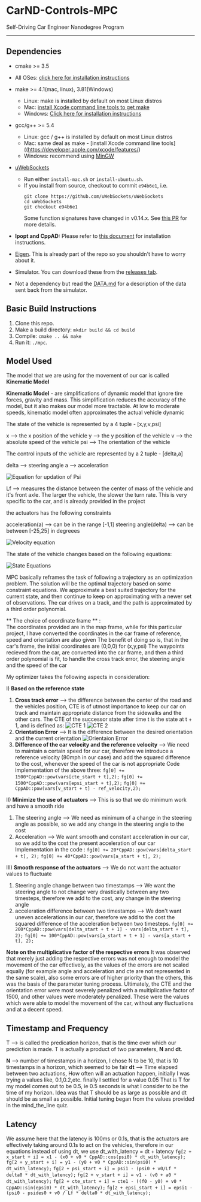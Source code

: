 # CarND-Controls-MPC
Self-Driving Car Engineer Nanodegree Program

---

## Dependencies

* cmake >= 3.5
 * All OSes: [click here for installation instructions](https://cmake.org/install/)
* make >= 4.1(mac, linux), 3.81(Windows)
  * Linux: make is installed by default on most Linux distros
  * Mac: [install Xcode command line tools to get make](https://developer.apple.com/xcode/features/)
  * Windows: [Click here for installation instructions](http://gnuwin32.sourceforge.net/packages/make.htm)
* gcc/g++ >= 5.4
  * Linux: gcc / g++ is installed by default on most Linux distros
  * Mac: same deal as make - [install Xcode command line tools]((https://developer.apple.com/xcode/features/)
  * Windows: recommend using [MinGW](http://www.mingw.org/)
* [uWebSockets](https://github.com/uWebSockets/uWebSockets)
  * Run either `install-mac.sh` or `install-ubuntu.sh`.
  * If you install from source, checkout to commit `e94b6e1`, i.e.
    ```
    git clone https://github.com/uWebSockets/uWebSockets
    cd uWebSockets
    git checkout e94b6e1
    ```
    Some function signatures have changed in v0.14.x. See [this PR](https://github.com/udacity/CarND-MPC-Project/pull/3) for more details.

* **Ipopt and CppAD:** Please refer to [this document](https://github.com/udacity/CarND-MPC-Project/blob/master/install_Ipopt_CppAD.md) for installation instructions.
* [Eigen](http://eigen.tuxfamily.org/index.php?title=Main_Page). This is already part of the repo so you shouldn't have to worry about it.
* Simulator. You can download these from the [releases tab](https://github.com/udacity/self-driving-car-sim/releases).
* Not a dependency but read the [DATA.md](./DATA.md) for a description of the data sent back from the simulator.


## Basic Build Instructions

1. Clone this repo.
2. Make a build directory: `mkdir build && cd build`
3. Compile: `cmake .. && make`
4. Run it: `./mpc`.

## Model Used

The model that we are using for the movement of our car is called **Kinematic Model**

**Kinematic Model** - are simplifications of dynamic model that ignore tire forces, gravity and mass. This simplification reduces the accuracy of the model, but it also makes our model more tractable. At low to moderate speeds, kinematic model often approximates the actual vehicle dynamic 

The state of the vehicle is represented by a 4 tuple - [x,y,v,psi]

x --> the x position of the vehicle
y --> the y position of the vehicle 
v --> the absolute speed of the vehicle
psi --> The orientation of the vehicle

The control inputs of the vehicle are represented by a 2 tuple - [delta,a]

delta --> steering angle
a --> acceleration

![Equation for updation of Psi](./psi_equation.jpg)

Lf --> measures the distance between the center of mass of the vehicle and it's front axle. The larger the vehicle, the slower the turn rate. This is very specific to the car, and is already provided in the project

the actuators has the following constraints

acceleration(a) --> can be in the range [-1,1]
steering angle(delta) --> can be between [-25,25] in degreees

![Velocity equation](./velocity_eqn.png)

The state of the vehicle changes based on the following equations:

![State Equations](./state_eqns.jpg)

MPC basically reframes the task of following a trajectory as an optimization problem. The solution will be the optimal trajectory based on some constraint equations.
We approximate a best suited trajectory for the current state, and then continue to keep on approximating with a newer set of observations.
The car drives on a track, and the path is approximated by a third order polynomial.

** The choice of coordinate frame ** : <br>
The coordinates provided are in the map frame, while for this particular project, I have converted the coordinates in the car frame of reference, speed and orientation are also given
The benefit of doing so is, that in the car's frame, the initial coordinates are (0,0,0) for (x,y,psi)
The waypoints recieved from the car, are converted into the car frame, and then a third order polynomial is fit, to handle the cross track error, the steering angle and the speed of the car

My optimizer takes the following aspects in consideration:

I) **Based on the reference state**

 1) **Cross track error** --> the difference between the center of the road and the vehicles position, CTE is of utmost importance to keep our car on track and maintain appropriate distance from the sidewalks and the other cars.
 The CTE of the successor state after time t is the state at t + 1, and is defined as:
 ![CTE 1](./cte1.jpg)
 ![CTE 2](./cte2.png)
 2) **Orientation Error** --> It is the difference between the desired orientation and the current orientation
 ![Orientaion Error](./orientation.png)
 3) **Difference of the car velocity and the reference velocity** --> We need to maintain a certain speed for our car, therefore we introduce a reference velocity (80mph in our case) and add the squared difference to the cost, whenever the speed of the car is not appropriate
 Code implementation of the above three:
 `fg[0] += 1500*CppAD::pow(vars[cte_start + t],2);`
 `fg[0] += 1500*CppAD::pow(vars[epsi_start + t],2);`
 `fg[0] += CppAD::pow(vars[v_start + t] - ref_velocity,2);`
 
II) **Minimize the use of actuators** --> This is so that we do minimum work and have a smooth ride
 1) The steering angle --> We need as minimum of a change in the steering angle as possible, so we add any change in the steering angle to the cost
 2) Acceleration --> We want smooth and constant acceleration in our car, so we add to the cost the present acceleration of our car
 Implementation in the code :
 `fg[0] += 20*CppAD::pow(vars[delta_start + t], 2);`
 `fg[0] += 40*CppAD::pow(vars[a_start + t], 2);`

III) **Smooth response of the actuators** --> We do not want the actuator values to fluctuate
 1) Steering angle change between two timestamps --> We want the steering angle to not change very drastically between any two timesteps, therefore we add to the cost, any change in the steering angle
 2) acceleration difference between two timestamps --> We don't want uneven accelerations in our car, therefore we add to the cost the squared difference of the acceleration between two timesteps.
 `fg[0] += 200*CppAD::pow(vars[delta_start + t + 1] - vars[delta_start + t], 2);`
 `fg[0] += 100*CppAD::pow(vars[a_start + t + 1] - vars[a_start + t], 2);`
 
**Note on the multiplicative factor of the respective errors**
It was observed that merely just adding the respective errors was not enough to model the movement of the car effectively, as the values of the errors are not scaled equally (for example angle and acceleration and cte are not represented in the same scale), also some errors are of higher priority than the others, this was the basis of the parameter tuning process. Ultimately, the CTE and the orientation error were most severely penalized with a multiplicative factor of 1500, and other values were moderately penalized. These were the values which were able to model the movement of the car, without any fluctuations and at a decent speed.

 ## Timestamp and Frequency
 T --> is called the predication horizon, that is the time over which our prediction is made. 
 T is actually a product of two parameters, **N** and **dt**.

 **N** --> number of timestamps in a horizon, I chose N to be 10, that is 10 timestamps in a horizon, which seemed to be fair
 **dt** --> Time elapsed between two actuations, How often will an actuation happen, initially I was trying a values like, 0.1,0.2,etc. finally I settled for a value 0.05
 That is T for my model comes out to be 0.5, ie 0.5 seconds is what I consider to be the time of my horizon.
 Idea was that T should be as large as possible and dt should be as small as possible. Initial tuning began from the values provided in the mind_the_line quiz.
 
 ## Latency 
 We assume here that the latency is 100ms or 0.1s, that is the actuators are effectively taking around 0.1s to act on the vehicles, therefore in our equations instead of using dt, we use dt_with_latency = dt + latency
 `fg[2 + x_start + i] = x1 - (x0 + v0 * CppAD::cos(psi0) * dt_with_latency);`
 `fg[2 + y_start + i] = y1 - (y0 + v0 * CppAD::sin(psi0) * dt_with_latency);`
 `fg[2 + psi_start + i] = psi1 - (psi0 + v0/Lf * delta0 * dt_with_latency);`
 `fg[2 + v_start + i] = v1 - (v0 + a0 * dt_with_latency);`
 `fg[2 + cte_start + i] = cte1 - ((f0 - y0) + v0 * CppAD::sin(epsi0) * dt_with_latency);`
 `fg[2 + epsi_start + i] = epsi1 - (psi0 - psides0 + v0 / Lf * delta0 * dt_with_latency);`
 
 
